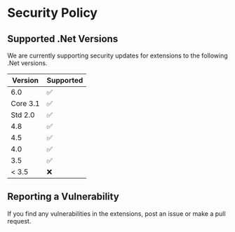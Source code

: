 # Security Policy

## Supported .Net Versions

We are currently supporting security updates for extensions to the following .Net versions.

| Version | Supported          |
| ------- | ------------------ |
| 6.0     | :white_check_mark: |
| Core 3.1| :white_check_mark: |
| Std 2.0 | :white_check_mark: |
| 4.8     | :white_check_mark: |
| 4.5     | :white_check_mark: |
| 4.0     | :white_check_mark: |
| 3.5     | :white_check_mark: |
| < 3.5   | :x:                |

## Reporting a Vulnerability

If you find any vulnerabilities in the extensions, post an issue or make a pull request.
